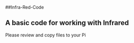 ##Infra-Red-Code

## A basic code for working with Infrared

Please review and copy files to your Pi

